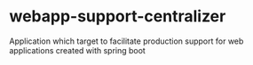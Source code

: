 # webapp-support-centralizer
Application which target to facilitate production support for web applications created with spring boot
